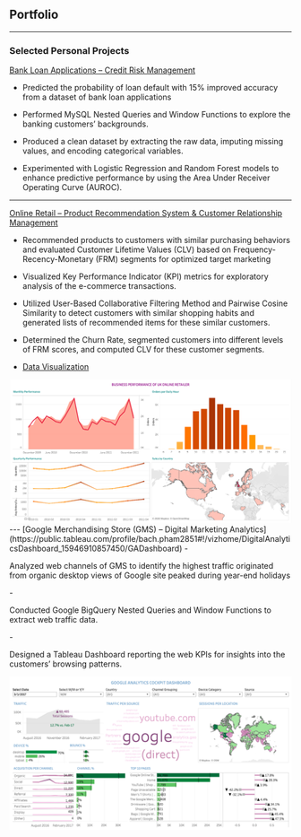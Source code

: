 ## Portfolio

---

### Selected Personal Projects

[Bank Loan Applications – Credit Risk Management](https://github.com/bach-pham/credit-risk)
- <p>Predicted the probability of loan default with 15% improved accuracy from a dataset of bank loan applications</p>
- <p>Performed MySQL Nested Queries and Window Functions to explore the banking customers’ backgrounds.</p>
- <p>Produced a clean dataset by extracting the raw data, imputing missing values, and encoding categorical variables.</p>
- <p>Experimented with Logistic Regression and Random Forest models to enhance predictive performance by using the Area Under Receiver Operating Curve (AUROC).</p>
---
[Online Retail – Product Recommendation System & Customer Relationship Management](https://github.com/bach-pham/online-retail)
- <p>Recommended products to customers with similar purchasing behaviors and evaluated Customer Lifetime Values (CLV) based on Frequency-Recency-Monetary (FRM) segments for optimized target marketing</p>
- <p>Visualized Key Performance Indicator (KPI) metrics for exploratory analysis of the e-commerce transactions.</p>
- <p>Utilized User-Based Collaborative Filtering Method and Pairwise Cosine Similarity to detect customers with similar shopping habits and generated lists of recommended items for these similar customers.</p>
- <p>Determined the Churn Rate, segmented customers into different levels of FRM scores, and computed CLV for these customer segments.</p>
- [Data Visualization](https://public.tableau.com/profile/bach.pham2851#!/vizhome/OnlineTransactions/BusinessPerformanceDashboard)
<img src="images/online_retailer-dashboard.png?raw=true"/>
---
[Google Merchandising Store (GMS) – Digital Marketing Analytics](https://public.tableau.com/profile/bach.pham2851#!/vizhome/DigitalAnalyticsDashboard_15946910857450/GADashboard)
- <p>Analyzed web channels of GMS to identify the highest traffic originated from organic desktop views of Google site peaked during year-end holidays</p>
- <p>Conducted Google BigQuery Nested Queries and Window Functions to extract web traffic data.</p>
- <p>Designed a Tableau Dashboard reporting the web KPIs for insights into the customers’ browsing patterns.</p>
<img src="images/gms_dashboard.png?raw=true"/>

